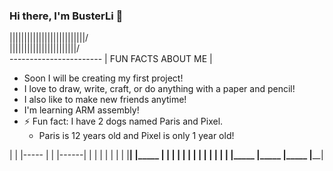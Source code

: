### Hi there, I'm BusterLi 👋
\||||||||||||||||||||||||||/                                                              
 \|||||||||||||||||||||||/                                                                                  
  -----------------------              | FUN FACTS ABOUT ME |                                
                                                                                                               
-  Soon I will be creating my first project!                                           
- I love to draw, write, craft, or do anything with a paper and pencil!   
- I also like to make new friends anytime!  
- I'm learning ARM assembly!
- ⚡ Fun fact: I have 2 dogs named Paris and Pixel.
  - Paris is 12 years old and Pixel is only 1 year old!
  
|    |   |-----   |        |        |------|
|    |   |        |        |        |      |
|____|   |_____   |        |        |      |
|    |   |        |        |        |      |
|    |   |_____   |_____   |_____   |______|
